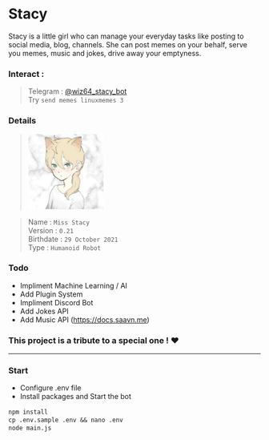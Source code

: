 # Stacy
Stacy is a little girl who can manage your everyday tasks like posting to social media, blog, channels. She can post memes on your behalf, serve you memes, music and jokes, drive away your emptyness.

### Interact :
> Telegram : [@wiz64_stacy_bot](https://telegram.me/wiz64_stacy_bot) <br>
Try `send memes linuxmemes 3`<br>

### Details
> <img src="./body/face/0.jpg" alt="stacy profile pic" width="150"/>

> Name : `Miss Stacy` <br>
> Version : `0.21` <br>
> Birthdate : `29 October 2021` <br>
> Type : `Humanoid Robot` <br>

### Todo
- Impliment Machine Learning / AI
- Add Plugin System
- Impliment Discord Bot
- Add Jokes API
- Add Music API (https://docs.saavn.me)

### This project is a tribute to a special one ! ❤️
<hr>

### Start
- Configure .env file
- Install packages and Start the bot
```
npm install
cp .env.sample .env && nano .env
node main.js
```
